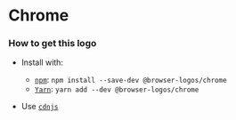 # Chrome

### How to get this logo

* Install with:

  * [`npm`](https://www.npmjs.com/): `npm install --save-dev @browser-logos/chrome`
  * [`Yarn`](https://yarnpkg.com/): `yarn add --dev @browser-logos/chrome`

* Use [`cdnjs`](https://cdnjs.com/libraries/browser-logos)
